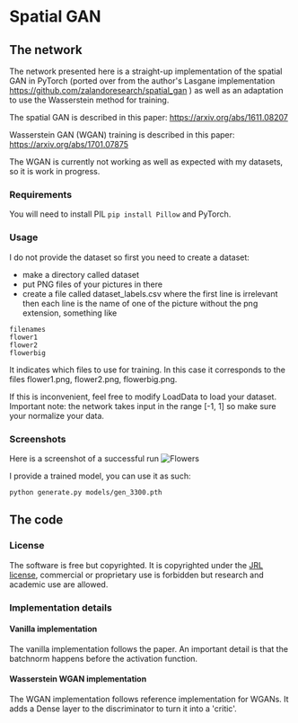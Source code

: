 # Spatial GAN 

## The network

The network presented here is a straight-up implementation of the spatial GAN in PyTorch (ported over from the author's Lasgane implementation https://github.com/zalandoresearch/spatial_gan ) as well as an adaptation to use the Wasserstein method for training.

The spatial GAN is described in this paper: https://arxiv.org/abs/1611.08207

Wasserstein GAN (WGAN) training is described in this paper: https://arxiv.org/abs/1701.07875


The WGAN is currently not working as well as expected with my datasets, so it is work in progress.

### Requirements

You will need to install PIL `pip install Pillow` and PyTorch.

### Usage 

I do not provide the dataset so first you need to create a dataset:
 - make a directory called dataset
 - put PNG files of your pictures in there
 - create a file called dataset_labels.csv where the first line is irrelevant then each line is the name of one of the picture without the png extension, something like

````
filenames
flower1
flower2
flowerbig
````

It indicates which files to use for training. In this case it corresponds to the files flower1.png, flower2.png, flowerbig.png.

If this is inconvenient, feel free to modify LoadData to load your dataset.
Important note: the network takes input in the range [-1, 1] so make sure your normalize your data.

### Screenshots

Here is a screenshot of a successful run
![Flowers](https://raw.githubusercontent.com/edeguine/wsgan/master/samples/stored_floralbig_gen_3300_1.png)


I provide a trained model, you can use it as such:

`python generate.py models/gen_3300.pth`


## The code

### License

The software is free but copyrighted. It is copyrighted under the [JRL license](https://en.wikipedia.org/wiki/Java_Research_License), commercial or proprietary use is forbidden but research and academic use are allowed.

### Implementation details

#### Vanilla implementation

The vanilla implementation follows the paper. An important detail is that the batchnorm happens before the activation function.

#### Wasserstein WGAN implementation

The WGAN implementation follows reference implementation for WGANs. It adds a Dense layer to the discriminator to turn it into a 'critic'.
